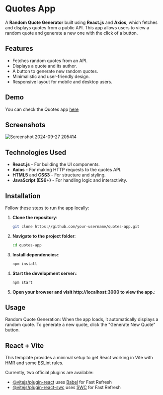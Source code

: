 # Quotes App

A **Random Quote Generator** built using **React.js** and **Axios**, which fetches and displays quotes from a public API. This app allows users to view a random quote and generate a new one with the click of a button.

## Features

- Fetches random quotes from an API.
- Displays a quote and its author.
- A button to generate new random quotes.
- Minimalistic and user-friendly design.
- Responsive layout for mobile and desktop users.

## Demo

You can check the Quotes app [here](https://random-quotes-generator-mocha.vercel.app/) 

## Screenshots

![Screenshot 2024-09-27 205414](https://github.com/user-attachments/assets/330f5a41-043d-4837-ba8c-8efcaecd0cd2)

## Technologies Used

- **React.js** - For building the UI components.
- **Axios** - For making HTTP requests to the quotes API.
- **HTML5** and **CSS3** - For structure and styling.
- **JavaScript (ES6+)** - For handling logic and interactivity.

## Installation

Follow these steps to run the app locally:

1. **Clone the repository**:
   ```bash
   git clone https://github.com/your-username/quotes-app.git
2. **Navigate to the project folder**:
   ```bash
   cd quotes-app
3. **Install dependencies:**:
   ```bash
   npm install
4. **Start the development server:**:
   ```bash
   npm start
5. **Open your browser and visit http://localhost:3000 to view the app.**:

   
## Usage

Random Quote Generation: When the app loads, it automatically displays a random quote. To generate a new quote, click the "Generate New Quote" button.

## React + Vite

This template provides a minimal setup to get React working in Vite with HMR and some ESLint rules.

Currently, two official plugins are available:

- [@vitejs/plugin-react](https://github.com/vitejs/vite-plugin-react/blob/main/packages/plugin-react/README.md) uses [Babel](https://babeljs.io/) for Fast Refresh
- [@vitejs/plugin-react-swc](https://github.com/vitejs/vite-plugin-react-swc) uses [SWC](https://swc.rs/) for Fast Refresh
